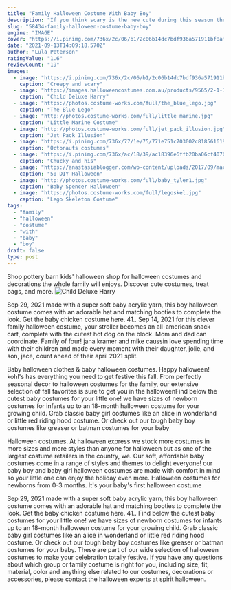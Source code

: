 ```yaml
---
title: "Family Halloween Costume With Baby Boy"
description: "If you think scary is the new cute during this season then look through goblin costume child, scary baby halloween costumes or baby boy witch costume. We have the classic scary costumes, beetlejuice halloween costume, cyborg costume and skull trooper costume."
slug: "58434-family-halloween-costume-baby-boy"
engine: "IMAGE"
cover: "https://i.pinimg.com/736x/2c/06/b1/2c06b14dc7bdf936a571911bf8af614e.jpg"
date: "2021-09-13T14:09:18.570Z"
author: "Lula Peterson"
ratingValue: "1.6"
reviewCount: "19"
images:
  - image: "https://i.pinimg.com/736x/2c/06/b1/2c06b14dc7bdf936a571911bf8af614e.jpg"
    caption: "Creepy and scary"
  - image: "https://images.halloweencostumes.com.au/products/9565/2-1-76831/child-deluxe-harry-potter-costume.jpg"
    caption: "Child Deluxe Harry"
  - image: "https://photos.costume-works.com/full/the_blue_lego.jpg"
    caption: "The Blue Lego"
  - image: "http://photos.costume-works.com/full/little_marine.jpg"
    caption: "Little Marine Costume"
  - image: "http://photos.costume-works.com/full/jet_pack_illusion.jpg"
    caption: "Jet Pack Illusion"
  - image: "https://i.pinimg.com/736x/77/1e/75/771e751c703002c81856161981e91e2f.jpg"
    caption: "Octonauts costumes"
  - image: "https://i.pinimg.com/736x/ac/18/39/ac18396e6ffb20ba06cf407065b03772.jpg"
    caption: "Chucky and his"
  - image: "https://anastasiablogger.com/wp-content/uploads/2017/09/macaroni.jpg"
    caption: "50 DIY Halloween"
  - image: "http://photos.costume-works.com/full/baby_tyler1.jpg"
    caption: "Baby Spencer Halloween"
  - image: "https://photos.costume-works.com/full/legoskel.jpg"
    caption: "Lego Skeleton Costume"
tags:
  - "family"
  - "halloween"
  - "costume"
  - "with"
  - "baby"
  - "boy"
draft: false
type: post
---
```


Shop pottery barn kids' halloween shop for halloween costumes and decorations the whole family will enjoys. Discover cute costumes, treat bags, and more.
![Child Deluxe Harry](https://images.halloweencostumes.com.au/products/9565/2-1-76831/child-deluxe-harry-potter-costume.jpg "Child Deluxe Harry")

Sep 29, 2021 made with a super soft baby acrylic yarn, this boy halloween costume comes with an adorable hat and matching booties to complete the look. Get the baby chicken costume here. 41.. Sep 14, 2021 for this clever family halloween costume, your stroller becomes an all-american snack cart, complete with the cutest hot dog on the block. Mom and dad can coordinate. Family of four! jana kramer and mike caussin love spending time with their children and made every moment with their daughter, jolie, and son, jace, count ahead of their april 2021 split.
<!--inArticleAds-->

<!--galleryOne-->

Baby halloween clothes & baby halloween costumes. Happy halloween! kohl's has everything you need to get festive this fall. From perfectly seasonal decor to halloween costumes for the family, our extensive selection of fall favorites is sure to get you in the halloweenFind below the cutest baby costumes for your little one! we have sizes of newborn costumes for infants up to an 18-month halloween costume for your growing child. Grab classic baby girl costumes like an alice in wonderland or little red riding hood costume. Or check out our tough baby boy costumes like greaser or batman costumes for your baby
<!--inArticleAds-->

<!--galleryTwo-->

Halloween costumes. At halloween express we stock more costumes in more sizes and more styles than anyone for halloween but as one of the largest costume retailers in the country, we. Our soft, affordable baby costumes come in a range of styles and themes to delight everyone! our baby boy and baby girl halloween costumes are made with comfort in mind so your little one can enjoy the holiday even more. Halloween costumes for newborns from 0-3 months. It's your baby's first halloween costume
<!--galleryThree-->

Sep 29, 2021 made with a super soft baby acrylic yarn, this boy halloween costume comes with an adorable hat and matching booties to complete the look. Get the baby chicken costume here. 41.. Find below the cutest baby costumes for your little one! we have sizes of newborn costumes for infants up to an 18-month halloween costume for your growing child. Grab classic baby girl costumes like an alice in wonderland or little red riding hood costume. Or check out our tough baby boy costumes like greaser or batman costumes for your baby. These are part of our wide selection of halloween costumes to make your celebration totally festive. If you have any questions about which group or family costume is right for you, including size, fit, material, color and anything else related to our costumes, decorations or accessories, please contact the halloween experts at spirit halloween.
